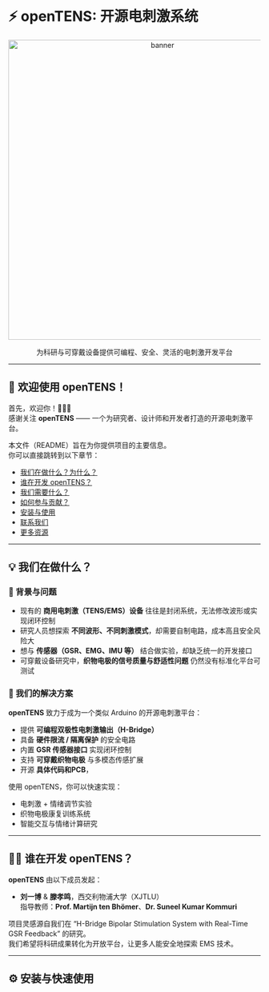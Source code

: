 # ⚡ openTENS: 开源电刺激系统

<p align="center">
  <img alt="banner" src="docs/opentens_banner.jpg" width="600">
</p>
<p align="center">
  为科研与可穿戴设备提供可编程、安全、灵活的电刺激开发平台
</p>

---

## 👋 欢迎使用 openTENS！

首先，欢迎你！🎉🎉🎉  
感谢关注 **openTENS** —— 一个为研究者、设计师和开发者打造的开源电刺激平台。

本文件（README）旨在为你提供项目的主要信息。  
你可以直接跳转到以下章节：

* [我们在做什么？为什么？](#我们在做什么)
* [谁在开发 openTENS？](#谁在开发)
* [我们需要什么？](#我们需要什么)
* [如何参与贡献？](#如何参与)
* [安装与使用](#安装)
* [联系我们](#联系我们)
* [更多资源](#更多资源)

---

## 💡 我们在做什么？

### 🧩 背景与问题

- 现有的 **商用电刺激（TENS/EMS）设备** 往往是封闭系统，无法修改波形或实现闭环控制  
- 研究人员想探索 **不同波形、不同刺激模式**，却需要自制电路，成本高且安全风险大  
- 想与 **传感器（GSR、EMG、IMU 等）** 结合做实验，却缺乏统一的开发接口  
- 可穿戴设备研究中，**织物电极的信号质量与舒适性问题** 仍然没有标准化平台可测试  

### 🚀 我们的解决方案

**openTENS** 致力于成为一个类似 Arduino 的开源电刺激平台：

- 提供 **可编程双极性电刺激输出（H-Bridge）**  
- 具备 **硬件限流 / 隔离保护** 的安全电路  
- 内置 **GSR 传感器接口** 实现闭环控制  
- 支持 **可穿戴织物电极** 与多模态传感扩展  
- 开源 **具体代码和PCB**，

使用 openTENS，你可以快速实现：
- 电刺激 + 情绪调节实验  
- 织物电极康复训练系统  
- 智能交互与情绪计算研究  

---

## 👨‍🔬 谁在开发 openTENS？

**openTENS** 由以下成员发起：

- **刘一博** & **滕孝鸣**，西交利物浦大学（XJTLU）  
  指导教师：**Prof. Martijn ten Bhömer**、**Dr. Suneel Kumar Kommuri**

项目灵感源自我们在 “H-Bridge Bipolar Stimulation System with Real-Time GSR Feedback” 的研究。  
我们希望将科研成果转化为开放平台，让更多人能安全地探索 EMS 技术。

---


## ⚙️ 安装与快速使用 <a name="安装"></a>

